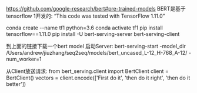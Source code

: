 https://github.com/google-research/bert#pre-trained-models 
BERT是基于tensorflow 1开发的: “This code was tested with TensorFlow 1.11.0”

conda create --name tf1 python=3.6
conda activate tf1
pip install tensorflow==1.11.0
pip install -U bert-serving-server bert-serving-client

到上面的链接下载一个bert model
启动Server: bert-serving-start -model_dir /Users/andrew/jiuzhang/seq2seq/models/bert_uncased_L-12_H-768_A-12/ -num_worker=1 

从Client放送请求: 
from bert_serving.client import BertClient
client = BertClient()
vectors = client.encode(['First do it', 'then do it right', 'then do it better'])
